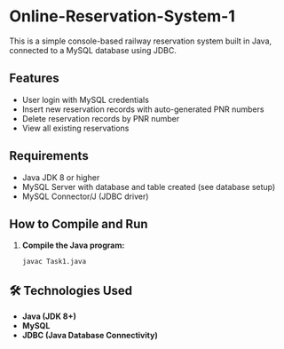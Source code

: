 # Online-Reservation-System-1

This is a simple console-based railway reservation system built in Java, connected to a MySQL database using JDBC.

## Features
- User login with MySQL credentials
- Insert new reservation records with auto-generated PNR numbers
- Delete reservation records by PNR number
- View all existing reservations

## Requirements
- Java JDK 8 or higher
- MySQL Server with database and table created (see database setup)
- MySQL Connector/J (JDBC driver)

## How to Compile and Run

1. **Compile the Java program:**
   ```bash
   javac Task1.java

## 🛠️ Technologies Used
- **Java (JDK 8+)**
- **MySQL**
- **JDBC (Java Database Connectivity)**


